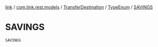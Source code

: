 [link](../../../index.md) / [com.tink.rest.models](../../index.md) / [TransferDestination](../index.md) / [TypeEnum](index.md) / [SAVINGS](./-s-a-v-i-n-g-s.md)

# SAVINGS

`SAVINGS`